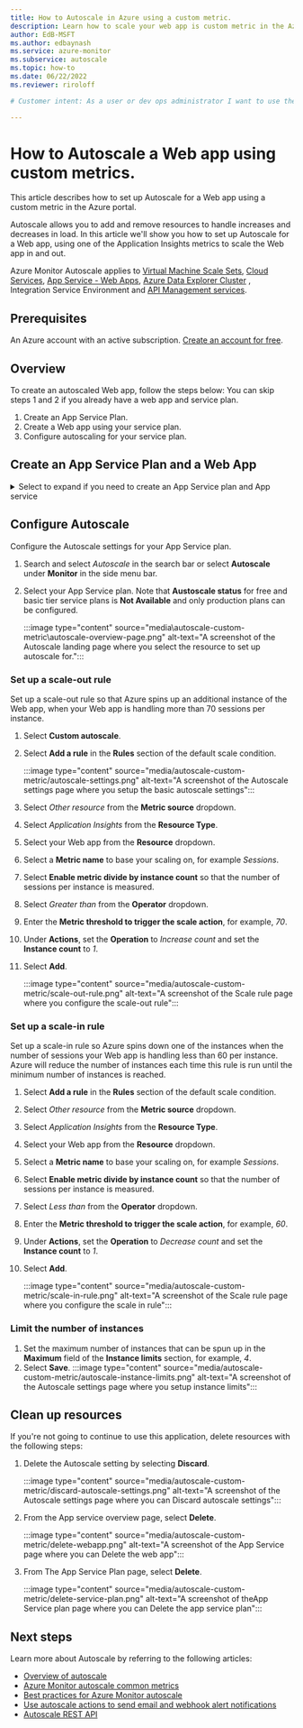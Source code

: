 ```yaml
---
title: How to Autoscale in Azure using a custom metric.
description: Learn how to scale your web app is custom metric in the Azure portal
author: EdB-MSFT
ms.author: edbaynash
ms.service: azure-monitor
ms.subservice: autoscale
ms.topic: how-to
ms.date: 06/22/2022
ms.reviewer: riroloff

# Customer intent: As a user or dev ops administrator I want to use the portal to set up autoscale so I can scale my resources.

---
```

# How to Autoscale a Web app using custom metrics.

This article describes how to set up Autoscale for a Web app using a custom metric in the Azure portal.

Autoscale allows you to add and remove resources to handle increases and decreases in load. In this article we'll show you how to set up Autoscale for a Web app, using one of the Application Insights metrics to scale the Web app in and out.

Azure Monitor Autoscale applies to [Virtual Machine Scale Sets](https://azure.microsoft.com/services/virtual-machine-scale-sets/), [Cloud Services](https://azure.microsoft.com/services/cloud-services/), [App Service - Web Apps](https://azure.microsoft.com/services/app-service/web/), [Azure Data Explorer Cluster](https://azure.microsoft.com/services/data-explorer/) , 	
Integration Service Environment and [API Management services](../../api-management/api-management-key-concepts.md).

## Prerequisites
An Azure account with an active subscription. [Create an account for free](https://azure.microsoft.com/free).

## Overview
To create an autoscaled Web app, follow the steps below:
You can skip steps 1 and 2 if you already have a web app and service plan.
1. Create an App Service Plan.
1. Create a Web app using your service plan.
1. Configure autoscaling for your service plan.
  
## Create an App Service Plan and a Web App  

<details>
<summary> Select to expand if you need to create an App Service plan and App service</summary>
  
## Create an App Service Plan  

An App Service plan defines a set of compute resources for a web app to run on.  

1. Open the [Azure portal](https://portal.azure.com).
1. Search for and select *App Service plans*.

    :::image type="content" source="media\autoscale-custom-metric\search-app-service-plan.png" alt-text="Screenshot of the the search bar, searching for app service plans":::

1. Select **Create** from the **App Service plan** page.
1. Select a **Resource group** or create a new one.
1. Enter a **Name** for your plan.
1. Select an **Operating system** and **Region**.
1. Select an **Sku and size**. 
    > [!NOTE]
    > You cannot use autoscale with free or basic tiers.  

1. Select **Review + create**, then **Create**.

    :::image type="content" source="media\autoscale-custom-metric\create-app-service-plan.png" alt-text="Screenshot of the Basics tab of the Create App Service Plan screen that you configure the App Service plan on.":::

## Create a Web App

1. Search for and select *App services*.

    :::image type="content" source="media\autoscale-custom-metric\search-app-services.png" alt-text="Screenshot of the the search bar, searching for app service":::

1. Select **Create** from the **App Services** page.
1. On the **Basics** tab, enter a **Name** and select a **Runtime stack**.
1. Select the **Operating System** and **Region** that you chose when defining your App Service plan.
1. Select the **App Service plan** that you created earlier.
1. Select the **Monitoring** tab from the menu bar.

    :::image type="content" source="media\autoscale-custom-metric\create-web-app.png" alt-text="Screenshot of the Basics tab of the Create Web app page  where you set up a web app.":::

1. On the **Monitoring** tab, select **Yes** to enable Application Insights.
1. Select **Review + create**, then **Create**.

    :::image type="content" source="media\autoscale-custom-metric\enable-application-insights.png"alt-text="Screenshot of the Monitoring tab of the Create Web App page where you enable Application Insights"::: 
</details>

## Configure Autoscale
Configure the Autoscale settings for your App Service plan.

1. Search and select *Autoscale* in the search bar or select **Autoscale** under **Monitor** in the side menu bar.
1. Select your App Service plan. Note that **Austoscale status** for free and basic tier service plans is **Not Available** and only production plans can be configured.

    :::image type="content" source="media\autoscale-custom-metric\autoscale-overview-page.png" alt-text="A screenshot of the Autoscale landing page where you select the resource to set up autoscale for.":::

### Set up a scale-out rule
Set up a scale-out rule so that Azure spins up an additional instance of the Web app, when your Web app is handling more than 70 sessions per instance.

1. Select **Custom autoscale**.
1. Select **Add a rule** in the **Rules** section of the default scale condition.

    :::image type="content" source="media/autoscale-custom-metric/autoscale-settings.png" alt-text="A screenshot of the Autoscale settings page where you setup the basic autoscale settings":::

1. Select *Other resource* from the **Metric source** dropdown.
1. Select *Application Insights* from the **Resource Type**.
1. Select your Web app from the **Resource** dropdown.
1. Select a **Metric name** to base your scaling on, for example *Sessions*.
1. Select **Enable metric divide by instance count** so that the number of sessions per instance is measured.
1. Select *Greater than* from the **Operator** dropdown.
1. Enter the **Metric threshold to trigger the scale action**, for example, *70*.
1. Under **Actions**, set the **Operation** to *Increase count* and set the **Instance count** to *1*.
1. Select **Add**.

    :::image type="content" source="media/autoscale-custom-metric/scale-out-rule.png" alt-text="A screenshot of the Scale rule page where you configure the scale-out rule":::


### Set up a scale-in rule
Set up a scale-in rule so Azure spins down one of the instances when the number of sessions your Web app is handling less than 60 per instance. Azure will reduce the number of instances each time this rule is run until the minimum number of instances is reached.
1. Select **Add a rule** in the **Rules** section of the default scale condition.
1. Select *Other resource* from the **Metric source** dropdown.
1. Select *Application Insights* from the **Resource Type**.
1. Select your Web app from the **Resource** dropdown.
1. Select a **Metric name** to base your scaling on, for example *Sessions*.
1. Select **Enable metric divide by instance count** so that the number of sessions per instance is measured.
1. Select *Less than* from the **Operator** dropdown.
1. Enter the **Metric threshold to trigger the scale action**, for example, *60*. 
1. Under **Actions**, set the **Operation** to *Decrease count* and set the **Instance count** to *1*.
1. Select **Add**.

    :::image type="content" source="media/autoscale-custom-metric/scale-in-rule.png" alt-text="A screenshot of the Scale rule page where you configure the scale in rule":::

### Limit the number of instances

1. Set the maximum number of instances that can be spun up in the **Maximum** field of the **Instance limits** section, for example, *4*.
1. Select **Save**.
  :::image type="content" source="media/autoscale-custom-metric/autoscale-instance-limits.png" alt-text="A screenshot of the Autoscale settings page where you setup instance limits":::

## Clean up resources

If you're not going to continue to use this application, delete
resources with the following steps:
1. Delete the Autoscale setting by selecting **Discard**.

    :::image type="content" source="media/autoscale-custom-metric/discard-autoscale-settings.png" alt-text="A screenshot of the Autoscale settings page where you can Discard autoscale settings":::

1. From the App service overview page, select **Delete**.

    :::image type="content" source="media/autoscale-custom-metric/delete-webapp.png" alt-text="A screenshot of the App Service page where you can Delete the web app":::

1. From The App Service Plan page, select **Delete**.

    :::image type="content" source="media/autoscale-custom-metric/delete-service-plan.png" alt-text="A screenshot of theApp Service plan page where you can Delete the app service plan":::

## Next steps
Learn more about Autoscale by referring to the following articles:
- [Overview of autoscale](./autoscale-overview.md)
- [Azure Monitor autoscale common metrics](./autoscale-common-metrics.md)
- [Best practices for Azure Monitor autoscale](./autoscale-best-practices.md)
- [Use autoscale actions to send email and webhook alert notifications](./autoscale-webhook-email.md)
- [Autoscale REST API](/rest/api/monitor/autoscalesettings)
